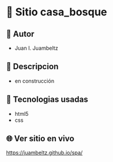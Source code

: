 # :name_badge: Sitio casa_bosque

## :man: Autor
- Juan I. Juambeltz

## :newspaper: Descripcion 
- en construcción

## 🧠 Tecnologias usadas
- html5
- css

## 🌐 Ver sitio en vivo
https://juambeltz.github.io/spa/
